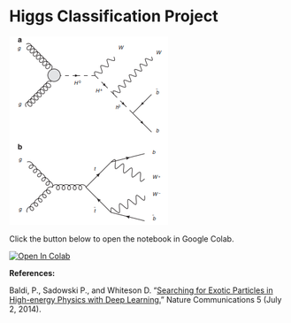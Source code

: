 # Higgs Classification Project

![decay image](decay.png)

Click the button below to open the notebook in Google Colab.

[![Open In Colab](https://colab.research.google.com/assets/colab-badge.svg)](https://colab.research.google.com/github/roy-cruz/FISI4997-MLBasicsProj/blob/main/HiggsClassification/higgs_classification.ipynb)

**References:**

Baldi, P., Sadowski P., and Whiteson D. “[Searching for Exotic Particles in High-energy Physics with Deep Learning.](https://www.nature.com/articles/ncomms5308)” Nature Communications 5 (July 2, 2014).
